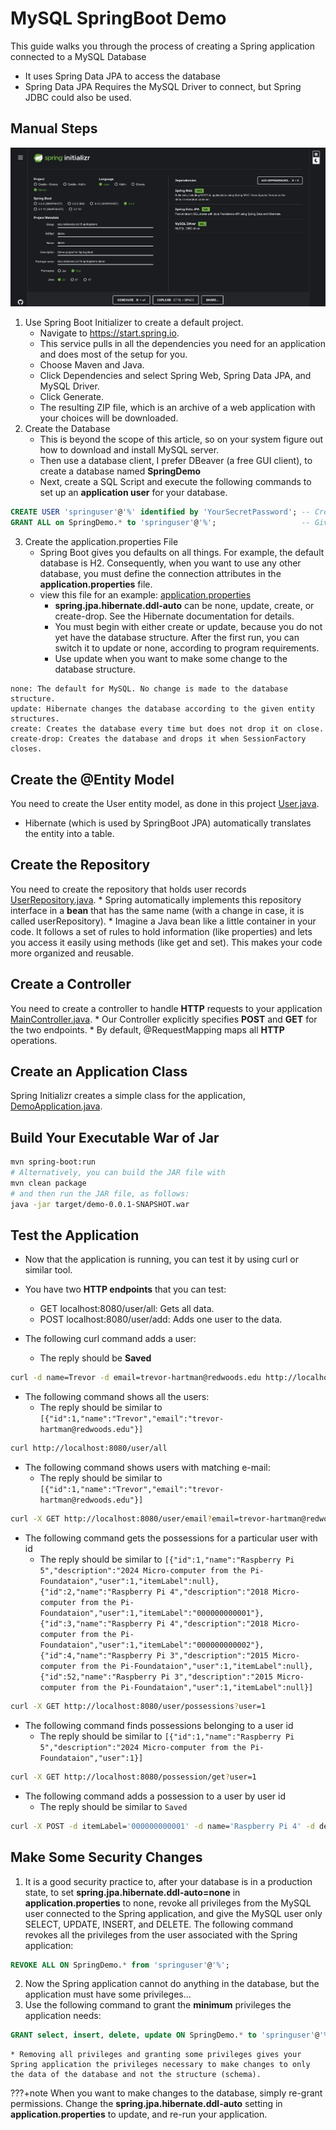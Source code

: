 # MySQL SpringBoot Demo

This guide walks you through the process of creating a Spring application connected to a MySQL Database
* It uses Spring Data JPA to access the database
* Spring Data JPA Requires the MySQL Driver to connect, but Spring JDBC could also be used.

## Manual Steps

![Example Spring Initializer Selection](SprintInitializerConfig.png)

1. Use Spring Boot Initializer to create a default project.
    * Navigate to https://start.spring.io.
    * This service pulls in all the dependencies you need for an application and does most of the setup for you.
    * Choose Maven and Java.
    * Click Dependencies and select Spring Web, Spring Data JPA, and MySQL Driver.
    * Click Generate.
    * The resulting ZIP file, which is an archive of a web application with your choices will be downloaded.
2. Create the Database
    * This is beyond the scope of this article, so on your system figure out how to download and install MySQL server.
    * Then use a database client, I prefer DBeaver (a free GUI client), to create a database named **SpringDemo**
    * Next, create a SQL Script and execute the following commands to set up an **application user** for your database.
```sql
CREATE USER 'springuser'@'%' identified by 'YourSecretPassword'; -- Creates the user
GRANT ALL on SpringDemo.* to 'springuser'@'%';                   -- Gives all privileges to the new user on the newly created database
```
3. Create the application.properties File
    * Spring Boot gives you defaults on all things. For example, the default database is H2. Consequently, when you want to use any other database, you must define the connection attributes in the **application.properties** file.
    * view this file for an example: [application.properties](src/main/resources/application.properties)
        * **spring.jpa.hibernate.ddl-auto** can be none, update, create, or create-drop. See the Hibernate documentation for details.
        * You must begin with either create or update, because you do not yet have the database structure. After the first run, you can switch it to update or none, according to program requirements.
        * Use update when you want to make some change to the database structure.
```text
none: The default for MySQL. No change is made to the database structure.
update: Hibernate changes the database according to the given entity structures.
create: Creates the database every time but does not drop it on close.
create-drop: Creates the database and drops it when SessionFactory closes.
```

## Create the @Entity Model

You need to create the User entity model, as done in this project [User.java](src/main/java/edu/redwoods/cis18/springdemo/demo/model/User.java).
* Hibernate (which is used by SpringBoot JPA) automatically translates the entity into a table.

## Create the Repository
You need to create the repository that holds user records [UserRepository.java](src/main/java/edu/redwoods/cis18/springdemo/demo/model/UserRepository.java).
    * Spring automatically implements this repository interface in a **bean** that has the same name (with a change in case, it is called userRepository).
    * Imagine a Java bean like a little container in your code. It follows a set of rules to hold information (like properties) and lets you access it easily using methods (like get and set). This makes your code more organized and reusable.

## Create a Controller
You need to create a controller to handle **HTTP** requests to your application [MainController.java](src/main/java/edu/redwoods/cis18/springdemo/demo/controller/MainController.java).
    * Our Controller explicitly specifies **POST** and **GET** for the two endpoints.
    * By default, @RequestMapping maps all **HTTP** operations.

## Create an Application Class
Spring Initializr creates a simple class for the application, [DemoApplication.java](src/main/java/edu/redwoods/cis18/springdemo/demo/DemoApplication.java).

## Build Your Executable War of Jar
```bash
mvn spring-boot:run
# Alternatively, you can build the JAR file with
mvn clean package
# and then run the JAR file, as follows:
java -jar target/demo-0.0.1-SNAPSHOT.war
```

## Test the Application

* Now that the application is running, you can test it by using curl or similar tool.
* You have two **HTTP endpoints** that you can test:
    * GET localhost:8080/user/all: Gets all data.
    * POST localhost:8080/user/add: Adds one user to the data.

* The following curl command adds a user:
    * The reply should be **Saved**
```bash
curl -d name=Trevor -d email=trevor-hartman@redwoods.edu http://localhost:8080/user/add
```

* The following command shows all the users:
    * The reply should be similar to ```[{"id":1,"name":"Trevor","email":"trevor-hartman@redwoods.edu"}]```
```bash
curl http://localhost:8080/user/all
````

* The following command shows users with matching e-mail:
    * The reply should be similar to ```[{"id":1,"name":"Trevor","email":"trevor-hartman@redwoods.edu"}]```
```bash
curl -X GET http://localhost:8080/user/email?email=trevor-hartman@redwoods.edu
```

* The following command gets the possessions for a particular user with id
    * The reply should be similar to ```[{"id":1,"name":"Raspberry Pi 5","description":"2024 Micro-computer from the Pi-Foundataion","user":1,"itemLabel":null},{"id":2,"name":"Raspberry Pi 4","description":"2018 Micro-computer from the Pi-Foundataion","user":1,"itemLabel":"000000000001"},{"id":3,"name":"Raspberry Pi 4","description":"2018 Micro-computer from the Pi-Foundataion","user":1,"itemLabel":"000000000002"},{"id":4,"name":"Raspberry Pi 3","description":"2015 Micro-computer from the Pi-Foundataion","user":1,"itemLabel":null},{"id":52,"name":"Raspberry Pi 3","description":"2015 Micro-computer from the Pi-Foundataion","user":1,"itemLabel":null}]```
```bash
curl -X GET http://localhost:8080/user/possessions?user=1
```

* The following command finds possessions belonging to a user id
    * The reply should be similar to ```[{"id":1,"name":"Raspberry Pi 5","description":"2024 Micro-computer from the Pi-Foundataion","user":1}]```
```bash
curl -X GET http://localhost:8080/possession/get?user=1
```

* The following command adds a possession to a user by user id
    * The reply should be similar to ```Saved```
```bash
curl -X POST -d itemLabel='000000000001' -d name='Raspberry Pi 4' -d description='2018 Micro-computer from the Pi-Foundataion' -d user=1 http://localhost:8080/possession/add
```

## Make Some Security Changes

1. It is a good security practice to, after your database is in a production state, to set **spring.jpa.hibernate.ddl-auto=none** in **application.properties** to none, revoke all privileges from the MySQL user connected to the Spring application, and give the MySQL user only SELECT, UPDATE, INSERT, and DELETE. The following command revokes all the privileges from the user associated with the Spring application:
```sql
REVOKE ALL ON SpringDemo.* from 'springuser'@'%';
```
2. Now the Spring application cannot do anything in the database, but the application must have some privileges...
3. Use the following command to grant the **minimum** privileges the application needs:
```sql
GRANT select, insert, delete, update ON SpringDemo.* to 'springuser'@'%';
```
    * Removing all privileges and granting some privileges gives your Spring application the privileges necessary to make changes to only the data of the database and not the structure (schema).

???+note
    When you want to make changes to the database, simply re-grant permissions.
    Change the **spring.jpa.hibernate.ddl-auto** setting in **application.properties** to update, and re-run your application.